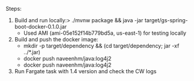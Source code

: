 Steps:
1) Build and run locally:>  ./mvnw package && java -jar target/gs-spring-boot-docker-0.1.0.jar
    - Used AMI (ami-05e152f14b779bd5a, us-east-1) for testing locally
2) Build and push the docker image: 
    - mkdir -p target/dependency && (cd target/dependency; jar -xf ../*.jar)
    - docker push naveenhm/java:log4j2
    - docker push naveenhm/java:log4j2
3) Run Fargate task with 1.4 version and check the CW logs
